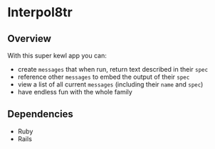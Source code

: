 # Interpol8tr

## Overview

With this super kewl app you can:
- create `messages` that when run, return text described in their `spec`
- reference other `messages` to embed the output of their `spec`
- view a list of all current `messages` (including their `name` and `spec`)
- have endless fun with the whole family

## Dependencies
- Ruby
- Rails
